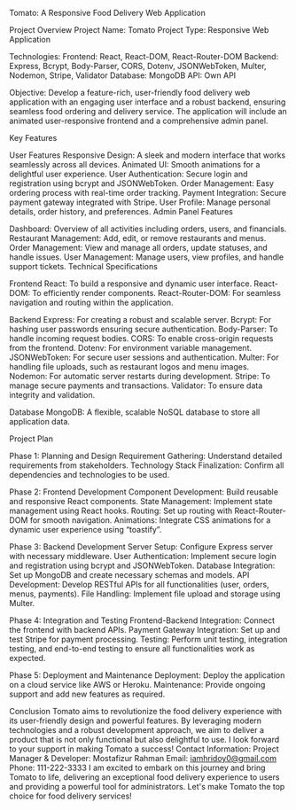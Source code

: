 Tomato: A Responsive Food Delivery Web Application

Project Overview
Project Name: Tomato
Project Type: Responsive Web Application

Technologies:
Frontend: React, React-DOM, React-Router-DOM
Backend: Express, Bcrypt, Body-Parser, CORS, Dotenv, JSONWebToken, Multer, Nodemon, Stripe, Validator
Database: MongoDB
API: Own API

Objective: Develop a feature-rich, user-friendly food delivery web application with an engaging user interface and a robust backend, ensuring seamless food ordering and delivery service. The application will include an animated user-responsive frontend and a comprehensive admin panel.

Key Features

User Features
Responsive Design: A sleek and modern interface that works seamlessly across all devices.
Animated UI: Smooth animations for a delightful user experience.
User Authentication: Secure login and registration using bcrypt and JSONWebToken.
Order Management: Easy ordering process with real-time order tracking.
Payment Integration: Secure payment gateway integrated with Stripe.
User Profile: Manage personal details, order history, and preferences.
Admin Panel Features

Dashboard: Overview of all activities including orders, users, and financials.
Restaurant Management: Add, edit, or remove restaurants and menus.
Order Management: View and manage all orders, update statuses, and handle issues.
User Management: Manage users, view profiles, and handle support tickets.
Technical Specifications

Frontend
React: To build a responsive and dynamic user interface.
React-DOM: To efficiently render components.
React-Router-DOM: For seamless navigation and routing within the application.

Backend
Express: For creating a robust and scalable server.
Bcrypt: For hashing user passwords ensuring secure authentication.
Body-Parser: To handle incoming request bodies.
CORS: To enable cross-origin requests from the frontend.
Dotenv: For environment variable management.
JSONWebToken: For secure user sessions and authentication.
Multer: For handling file uploads, such as restaurant logos and menu images.
Nodemon: For automatic server restarts during development.
Stripe: To manage secure payments and transactions.
Validator: To ensure data integrity and validation.

Database
MongoDB: A flexible, scalable NoSQL database to store all application data.

Project Plan

Phase 1: Planning and Design
Requirement Gathering: Understand detailed requirements from stakeholders.
Technology Stack Finalization: Confirm all dependencies and technologies to be used.

Phase 2: Frontend Development
Component Development: Build reusable and responsive React components.
State Management: Implement state management using React hooks.
Routing: Set up routing with React-Router-DOM for smooth navigation.
Animations: Integrate CSS animations for a dynamic user experience using “toastify”.

Phase 3: Backend Development
Server Setup: Configure Express server with necessary middleware.
User Authentication: Implement secure login and registration using bcrypt and JSONWebToken.
Database Integration: Set up MongoDB and create necessary schemas and models.
API Development: Develop RESTful APIs for all functionalities (user, orders, menus, payments).
File Handling: Implement file upload and storage using Multer.

Phase 4: Integration and Testing
Frontend-Backend Integration: Connect the frontend with backend APIs.
Payment Gateway Integration: Set up and test Stripe for payment processing.
Testing: Perform unit testing, integration testing, and end-to-end testing to ensure all functionalities work as expected.

Phase 5: Deployment and Maintenance
Deployment: Deploy the application on a cloud service like AWS or Heroku.
Maintenance: Provide ongoing support and add new features as required.

Conclusion
Tomato aims to revolutionize the food delivery experience with its user-friendly design and powerful features. By leveraging modern technologies and a robust development approach, we aim to deliver a product that is not only functional but also delightful to use. I look forward to your support in making Tomato a success!
Contact Information:
Project Manager & Developer: Mostafizur Rahman
Email: iamhridoy0@gmail.com
Phone: 111-222-3333
I am excited to embark on this journey and bring Tomato to life, delivering an exceptional food delivery experience to users and providing a powerful tool for administrators. Let's make Tomato the top choice for food delivery services!
